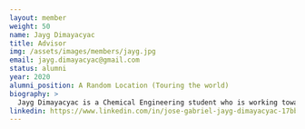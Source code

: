 ```yaml
---
layout: member
weight: 50
name: Jayg Dimayacyac
title: Advisor
img: /assets/images/members/jayg.jpg
email: jayg.dimayacyac@gmail.com
status: alumni
year: 2020
alumni_position: A Random Location (Touring the world)
biography: >
  Jayg Dimayacyac is a Chemical Engineering student who is working towards a Bachelors' in Applied Science with a minor in Commerce. As former president of Envision, he oversaw the goals of Envision, as well as its people, hoping to provide them with substantial professional development to launch them into their careers. Jayg has received plenty of achievements through Envision himself, including winning gold with his team at the Regional Chem-E-Car competition, winning silver at the AIChE Regional Paper Competition, and having the opportunity to qualify for the National level in both competitions. Outside of Envision and Chem-E-Car, Jayg has gotten to work under the Co-op program, performing research for the pulp and paper industry. In his spare time, Jayg enjoys singing and writing the a cappella pieces for UBC's competitive a cappella group, which competes annually in the ICCA.
linkedin: https://www.linkedin.com/in/jose-gabriel-jayg-dimayacyac-17bb0a131
---
```

